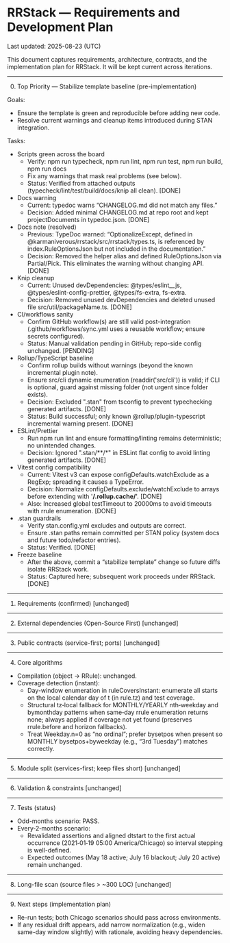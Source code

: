 
# RRStack — Requirements and Development Plan

Last updated: 2025-08-23 (UTC)

This document captures requirements, architecture, contracts, and the implementation plan for RRStack. It will be kept current across iterations.

--------------------------------------------------------------------------------

0) Top Priority — Stabilize template baseline (pre-implementation)

Goals:
- Ensure the template is green and reproducible before adding new code.
- Resolve current warnings and cleanup items introduced during STAN integration.

Tasks:
- Scripts green across the board
  - Verify: npm run typecheck, npm run lint, npm run test, npm run build, npm run docs
  - Fix any warnings that mask real problems (see below).
  - Status: Verified from attached outputs (typecheck/lint/test/build/docs/knip all clean). [DONE]
- Docs warning
  - Current: typedoc warns “CHANGELOG.md did not match any files.”
  - Decision: Added minimal CHANGELOG.md at repo root and kept projectDocuments in typedoc.json. [DONE]
- Docs note (resolved)
  - Previous: TypeDoc warned: “OptionalizeExcept, defined in @karmaniverous/rrstack/src/rrstack/types.ts, is referenced by index.RuleOptionsJson but not included in the documentation.”
  - Decision: Removed the helper alias and defined RuleOptionsJson via Partial/Pick. This eliminates the warning without changing API. [DONE]
- Knip cleanup
  - Current: Unused devDependencies: @types/eslint__js, @types/eslint-config-prettier, @types/fs-extra, fs-extra.
  - Decision: Removed unused devDependencies and deleted unused file src/util/packageName.ts. [DONE]
- CI/workflows sanity
  - Confirm GitHub workflow(s) are still valid post-integration (.github/workflows/sync.yml uses a reusable workflow; ensure secrets configured).
  - Status: Manual validation pending in GitHub; repo-side config unchanged. [PENDING]
- Rollup/TypeScript baseline
  - Confirm rollup builds without warnings (beyond the known incremental plugin note).
  - Ensure src/cli dynamic enumeration (readdir('src/cli')) is valid; if CLI is optional, guard against missing folder (not urgent since folder exists).
  - Decision: Excluded ".stan" from tsconfig to prevent typechecking generated artifacts. [DONE]
  - Status: Build successful; only known @rollup/plugin-typescript incremental warning present. [DONE]
- ESLint/Prettier
  - Run npm run lint and ensure formatting/linting remains deterministic; no unintended changes.
  - Decision: Ignored ".stan/**/*" in ESLint flat config to avoid linting generated artifacts. [DONE]
- Vitest config compatibility
  - Current: Vitest v3 can expose configDefaults.watchExclude as a RegExp; spreading it causes a TypeError.
  - Decision: Normalize configDefaults.exclude/watchExclude to arrays before extending with '**/.rollup.cache/**'. [DONE]
  - Also: Increased global testTimeout to 20000ms to avoid timeouts with rrule enumeration. [DONE]
- .stan guardrails
  - Verify stan.config.yml excludes and outputs are correct.
  - Ensure .stan paths remain committed per STAN policy (system docs and future todo/refactor entries).
  - Status: Verified. [DONE]
- Freeze baseline
  - After the above, commit a “stabilize template” change so future diffs isolate RRStack work.
  - Status: Captured here; subsequent work proceeds under RRStack. [DONE]

--------------------------------------------------------------------------------

1) Requirements (confirmed)
[unchanged]

--------------------------------------------------------------------------------

2) External dependencies (Open-Source First)
[unchanged]

--------------------------------------------------------------------------------

3) Public contracts (service-first; ports)
[unchanged]

--------------------------------------------------------------------------------

4) Core algorithms

- Compilation (object → RRule): unchanged.
- Coverage detection (instant):
  - Day-window enumeration in ruleCoversInstant: enumerate all starts on the local calendar day of t (in rule.tz) and test coverage.
  - Structural tz‑local fallback for MONTHLY/YEARLY nth‑weekday and bymonthday patterns when same‑day rrule enumeration returns none; always applied if coverage not yet found (preserves rrule.before and horizon fallbacks).
  - Treat Weekday.n=0 as “no ordinal”; prefer bysetpos when present so MONTHLY bysetpos+byweekday (e.g., “3rd Tuesday”) matches correctly.

--------------------------------------------------------------------------------

5) Module split (services-first; keep files short)
[unchanged]

--------------------------------------------------------------------------------

6) Validation & constraints
[unchanged]

--------------------------------------------------------------------------------

7) Tests (status)

- Odd-months scenario: PASS.
- Every‑2‑months scenario:
  - Revalidated assertions and aligned dtstart to the first actual occurrence (2021‑01‑19 05:00 America/Chicago) so interval stepping is well-defined.
  - Expected outcomes (May 18 active; July 16 blackout; July 20 active) remain unchanged.

--------------------------------------------------------------------------------

8) Long-file scan (source files > ~300 LOC)
[unchanged]

--------------------------------------------------------------------------------

9) Next steps (implementation plan)

- Re-run tests; both Chicago scenarios should pass across environments.
- If any residual drift appears, add narrow normalization (e.g., widen same-day window slightly) with rationale, avoiding heavy dependencies.

